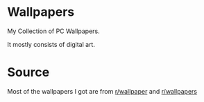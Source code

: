 # Wallpapers
My Collection of PC Wallpapers. 

It mostly consists of digital art.

# Source

Most of the wallpapers I got are from [r/wallpaper](https://www.reddit.com/r/wallpaper/) and [r/wallpapers](https://www.reddit.com/r/wallpapers)
